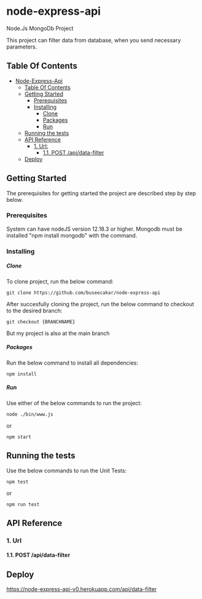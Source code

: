 # node-express-api
Node.Js MongoDb Project

This project can filter data from database, when you send necessary parameters.


## Table Of Contents
- [Node-Express-Api](#node-express-api)
  - [Table Of Contents](#table-of-contents)
  - [Getting Started](#getting-started)
    - [Prerequisites](#prerequisites)
    - [Installing](#installing)
        - [Clone](#clone)
        - [Packages](#packages)
        - [Run](#run)
  - [Running the tests](#running-the-tests)
  - [API Reference](#api-reference)
    - [1. Url:](#1-Url)
      - [1.1. POST /api/data-filter](#11-post-api-data-filter)
  - [Deploy](#deploy)   


## Getting Started

The prerequisites for getting started the project are described step by step below.

### Prerequisites

System can have nodeJS version 12.18.3 or higher.
Mongodb must be installed "npm install mongodb" with the command.

### Installing

##### Clone

To clone project, run the below command:

    git clone https://github.com/buseecakar/node-express-api
             
After succesfully cloning the project, run the below command to checkout to the desired branch:

    git checkout {BRANCHNAME}  

But my project is also at the main branch


##### Packages

Run the below command to install all dependencies:

```
npm install
```


##### Run

Use either of the below commands to run the project:

```
node ./bin/www.js
```

or

```
npm start
```


## Running the tests

Use the below commands to run the Unit Tests:

```
npm test
```

or 

```
npm run test
```


## API Reference

### 1. Url

#### 1.1. POST /api/data-filter


## Deploy

https://node-express-api-v0.herokuapp.com/api/data-filter
  

